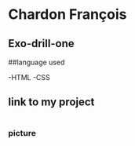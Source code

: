 # Chardon François
## Exo-drill-one
##language used

-HTML
-CSS

## link to my project

![]()

### picture

![]()
